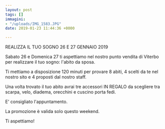 ```yaml
---
layout: post
tags: []
immagini:
- "/uploads/IMG_1583.JPG"
date: 2019-01-23 11:44:36 +0000

---
```

REALIZZA IL TUO SOGNO 26 E 27 GENNAIO 2019

Sabato 26 e Domenica 27 ti aspettiamo nel nostro punto vendita di Viterbo per realizzare il  tuo sogno: l'abito da sposa.

Ti mettiamo a disposizione 120 minuti per provare 8 abiti, 4 scelti da te nel nostro sito e 4 proposti dal nostro staff.

Una volta trovato il tuo abito avrai tre accessori IN REGALO da scegliere tra scarpa, velo, diadema, orecchini e cuscino porta fedi.

E' consigliato l'appuntamento.

La promozione è valida solo questo weekend.

Ti aspettiamo!